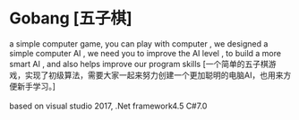 # Gobang [五子棋]
a simple computer game, you can play with computer , we designed a simple computer AI , we need you to improve the AI level , to build a more smart AI , and also helps improve our program skills
[一个简单的五子棋游戏，实现了初级算法，需要大家一起来努力创建一个更加聪明的电脑AI，也用来方便新手学习。]
<br />
<br />
based on visual studio 2017, .Net framework4.5 C\#7.0 
